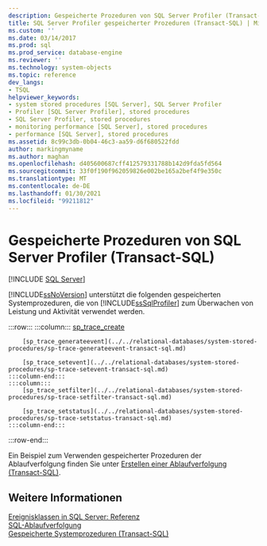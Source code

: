```yaml
---
description: Gespeicherte Prozeduren von SQL Server Profiler (Transact-SQL)
title: SQL Server Profiler gespeicherter Prozeduren (Transact-SQL) | Microsoft-Dokumentation
ms.custom: ''
ms.date: 03/14/2017
ms.prod: sql
ms.prod_service: database-engine
ms.reviewer: ''
ms.technology: system-objects
ms.topic: reference
dev_langs:
- TSQL
helpviewer_keywords:
- system stored procedures [SQL Server], SQL Server Profiler
- Profiler [SQL Server Profiler], stored procedures
- SQL Server Profiler, stored procedures
- monitoring performance [SQL Server], stored procedures
- performance [SQL Server], stored procedures
ms.assetid: 8c99c3db-0b04-46c3-aa59-d6f680522fdd
author: markingmyname
ms.author: maghan
ms.openlocfilehash: d405600687cff412579331788b142d9fda5fd564
ms.sourcegitcommit: 33f0f190f962059826e002be165a2bef4f9e350c
ms.translationtype: MT
ms.contentlocale: de-DE
ms.lasthandoff: 01/30/2021
ms.locfileid: "99211812"
---
```

# <a name="sql-server-profiler-stored-procedures-transact-sql"></a>Gespeicherte Prozeduren von SQL Server Profiler (Transact-SQL)
[!INCLUDE [SQL Server](../../includes/applies-to-version/sqlserver.md)]

  [!INCLUDE[ssNoVersion](../../includes/ssnoversion-md.md)] unterstützt die folgenden gespeicherten Systemprozeduren, die von [!INCLUDE[ssSqlProfiler](../../includes/sssqlprofiler-md.md)] zum Überwachen von Leistung und Aktivität verwendet werden.  

:::row:::
    :::column:::
        [sp_trace_create](../../relational-databases/system-stored-procedures/sp-trace-create-transact-sql.md)

        [sp_trace_generateevent](../../relational-databases/system-stored-procedures/sp-trace-generateevent-transact-sql.md)

        [sp_trace_setevent](../../relational-databases/system-stored-procedures/sp-trace-setevent-transact-sql.md)
    :::column-end:::
    :::column:::
        [sp_trace_setfilter](../../relational-databases/system-stored-procedures/sp-trace-setfilter-transact-sql.md)

        [sp_trace_setstatus](../../relational-databases/system-stored-procedures/sp-trace-setstatus-transact-sql.md)
    :::column-end:::
:::row-end:::

 Ein Beispiel zum Verwenden gespeicherter Prozeduren der Ablaufverfolgung finden Sie unter [Erstellen einer Ablaufverfolgung &#40;Transact-SQL&#41;](../../relational-databases/sql-trace/create-a-trace-transact-sql.md).  
  
## <a name="see-also"></a>Weitere Informationen  
 [Ereignisklassen in SQL Server: Referenz](../../relational-databases/event-classes/sql-server-event-class-reference.md)   
 [SQL-Ablaufverfolgung](../../relational-databases/sql-trace/sql-trace.md)   
 [Gespeicherte Systemprozeduren &#40;Transact-SQL&#41;](../../relational-databases/system-stored-procedures/system-stored-procedures-transact-sql.md)  
  
  
